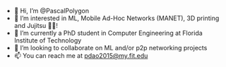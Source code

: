 - 👋 Hi, I’m @PascalPolygon
- 👀 I’m interested in ML, Mobile Ad-Hoc Networks (MANET), 3D printing and Jujitsu 🤙🏾!
- 🌱 I’m currently a PhD student in Computer Engineering at Florida Institute of Technology
- 💞️ I’m looking to collaborate on ML and/or p2p networking projects
- 📫 You can reach me at pdao2015@my.fit.edu

<!---
PascalPolygon/PascalPolygon is a ✨ special ✨ repository because its `README.md` (this file) appears on your GitHub profile.
You can click the Preview link to take a look at your changes.
--->

